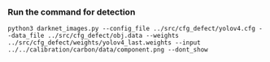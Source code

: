 ### Run the command for detection

```
python3 darknet_images.py --config_file ../src/cfg_defect/yolov4.cfg --data_file ../src/cfg_defect/obj.data --weights ../src/cfg_defect/weights/yolov4_last.weights --input ../../calibration/carbon/data/component.png --dont_show
```